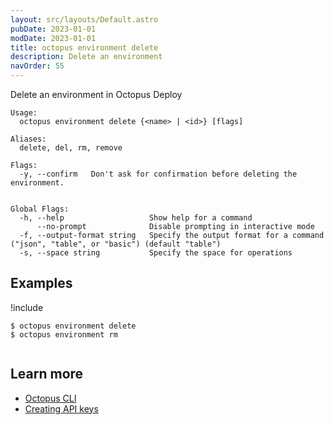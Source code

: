 ```yaml
---
layout: src/layouts/Default.astro
pubDate: 2023-01-01
modDate: 2023-01-01
title: octopus environment delete
description: Delete an environment
navOrder: 55
---
```


Delete an environment in Octopus Deploy


```
Usage:
  octopus environment delete {<name> | <id>} [flags]

Aliases:
  delete, del, rm, remove

Flags:
  -y, --confirm   Don't ask for confirmation before deleting the environment.


Global Flags:
  -h, --help                   Show help for a command
      --no-prompt              Disable prompting in interactive mode
  -f, --output-format string   Specify the output format for a command ("json", "table", or "basic") (default "table")
  -s, --space string           Specify the space for operations

```

## Examples

!include <samples-instance>


```
$ octopus environment delete
$ octopus environment rm


```

## Learn more

- [Octopus CLI](/docs/octopus-rest-api/cli/)
- [Creating API keys](/docs/octopus-rest-api/how-to-create-an-api-key/)